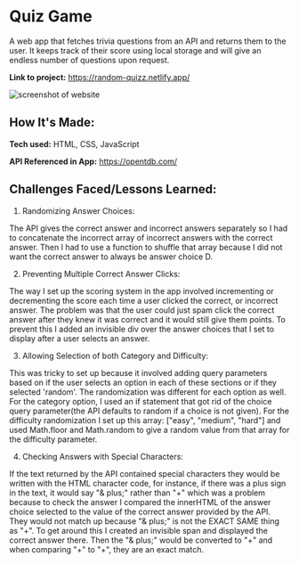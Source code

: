 # Quiz Game
A web app that fetches trivia questions from an API and returns them to the user. It keeps track of their score using local storage and will give an endless number of questions upon request.

**Link to project:** https://random-quizz.netlify.app/

![screenshot of website](https://i.imgur.com/mSvbSi0.jpeg)

## How It's Made:

**Tech used:** HTML, CSS, JavaScript

**API Referenced in App:** https://opentdb.com/

## Challenges Faced/Lessons Learned:

1. Randomizing Answer Choices:

The API gives the correct answer and incorrect answers separately so I had to concatenate the incorrect array of incorrect answers with the correct answer. Then I had to use a function to shuffle that array because I did not want the correct answer to always be answer choice D. 

2. Preventing Multiple Correct Answer Clicks:

The way I set up the scoring system in the app involved incrementing or decrementing the score each time a user clicked the correct, or incorrect answer. The problem was that the user could just spam click the correct answer after they knew it was correct and it would still give them points. To prevent this I added an invisible div over the answer choices that I set to display after a user selects an answer. 

3. Allowing Selection of both Category and Difficulty:

This was tricky to set up because it involved adding query parameters based on if the user selects an option in each of these sections or if they selected 'random'. The randomization was different for each option as well. For the category option, I used an if statement that got rid of the choice query parameter(the API defaults to random if a choice is not given). For the difficulty randomization I set up this array: ["easy", "medium", "hard"] and used Math.floor and Math.random to give a random value from that array for the difficulty parameter.

4. Checking Answers with Special Characters:

If the text returned by the API contained special characters they would be written with the HTML character code, for instance, if there was a plus sign in the text, it would say "& plus;" rather than "+" which was a problem because to check the answer I compared the innerHTML of the answer choice selected to the value of the correct answer provided by the API. They would not match up because "& plus;" is not the EXACT SAME thing as "+". To get around this I created an invisible span and displayed the correct answer there. Then the "& plus;" would be converted to "+" and when comparing "+" to "+", they are an exact match.
